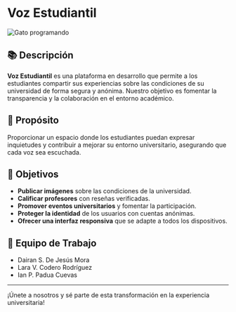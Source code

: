 # Voz Estudiantil

<!-- ![Logo de Voz Estudiantil](ruta/a/tu/logo.png)  <!-- Opcional: Agrega un logo -->
![Gato programando](https://media.tenor.com/yQ6QlIyJf-EAAAAM/cats-computer.gif)

## 📚 Descripción

**Voz Estudiantil** es una plataforma en desarrollo que permite a los estudiantes compartir sus experiencias sobre las condiciones de su universidad de forma segura y anónima. Nuestro objetivo es fomentar la transparencia y la colaboración en el entorno académico.

## 🌟 Propósito

Proporcionar un espacio donde los estudiantes puedan expresar inquietudes y contribuir a mejorar su entorno universitario, asegurando que cada voz sea escuchada.

## 🎯 Objetivos

- **Publicar imágenes** sobre las condiciones de la universidad.
- **Calificar profesores** con reseñas verificadas.
- **Promover eventos universitarios** y fomentar la participación.
- **Proteger la identidad** de los usuarios con cuentas anónimas.
- **Ofrecer una interfaz responsiva** que se adapte a todos los dispositivos.

## 👥 Equipo de Trabajo

- Dairan S. De Jesús Mora
- Lara V. Codero Rodríguez
- Ian P. Padua Cuevas

---

¡Únete a nosotros y sé parte de esta transformación en la experiencia universitaria!
